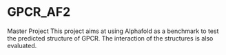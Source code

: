 # GPCR_AF2
Master Project
This project aims at using Alphafold as a benchmark to test the predicted structure of GPCR. The interaction of the structures is also evaluated.
